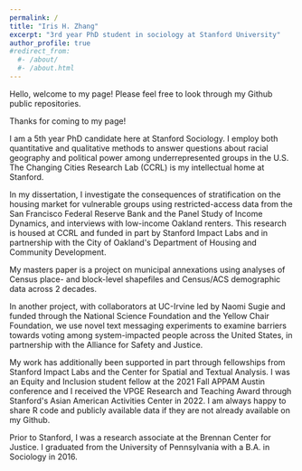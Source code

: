 ```yaml
---
permalink: /
title: "Iris H. Zhang"
excerpt: "3rd year PhD student in sociology at Stanford University"
author_profile: true
#redirect_from:
  #- /about/
  #- /about.html
---
```


Hello, welcome to my page! Please feel free to look through my Github public
repositories. 

Thanks for coming to my page! 

I am a 5th year PhD candidate here at Stanford Sociology. I employ both quantitative and qualitative methods to answer questions about racial geography and political power among underrepresented groups in the U.S. The Changing Cities Research Lab (CCRL) is my intellectual home at Stanford. 

In my dissertation, I investigate the consequences of stratification on the housing market for vulnerable groups using restricted-access data from the San Francisco Federal Reserve Bank and the Panel Study of Income Dynamics, and interviews with low-income Oakland renters. This research is housed at CCRL and funded in part by Stanford Impact Labs and in partnership with the City of Oakland's Department of Housing and Community Development.

My masters paper is a project on municipal annexations using analyses of Census place- and block-level shapefiles and Census/ACS demographic data across 2 decades.

In another project, with collaborators at UC-Irvine led by Naomi Sugie and funded through the National Science Foundation and the Yellow Chair Foundation, we use novel text messaging experiments to examine barriers towards voting among system-impacted people across the United States, in partnership with the Alliance for Safety and Justice. 

My work has additionally been supported in part through fellowships from Stanford Impact Labs and the Center for Spatial and Textual Analysis. I was an Equity and Inclusion student fellow at the 2021 Fall APPAM Austin conference and I received the VPGE Research and Teaching Award through Stanford's Asian American Activities Center in 2022. I am always happy to share R code and publicly available data if they are not already available on my Github.

Prior to Stanford, I was a research associate at the Brennan Center for Justice. I graduated from the University of Pennsylvania with a B.A. in Sociology in 2016. 
